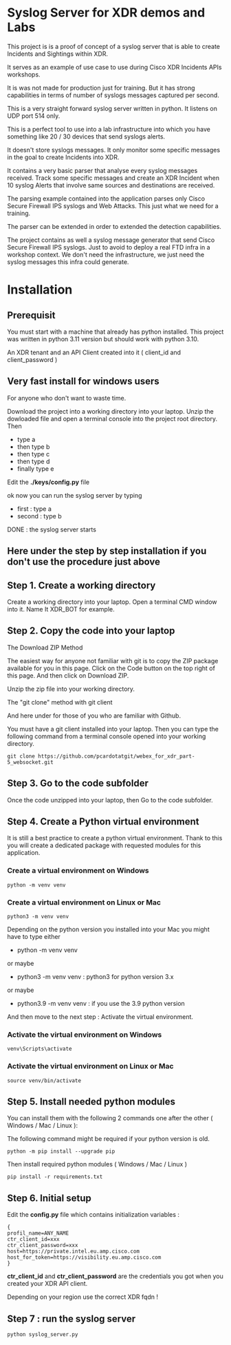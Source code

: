 # Syslog Server for XDR demos and Labs

This project is is a proof of concept of a syslog server that is able to create Incidents and Sightings within XDR.

It serves as an example of use case to use during Cisco XDR Incidents APIs workshops.

It is was not made for production just for training. But it has strong capabilities in terms of number of syslogs messages captured per second.

This is a very straight forward syslog server written in python. It listens on UDP port 514 only. 

This is a perfect tool to use into a lab infrastructure into which you have something like 20 / 30 devices that send syslogs alerts.

It doesn't store syslogs messages. It only monitor some specific messages in the goal to create Incidents into XDR.

It contains a very basic parser that analyse every syslog messages received. Track some specific messages and create an XDR Incident when 10 syslog Alerts that involve same sources and destinations are received.

The parsing example contained into the application parses only Cisco Secure Firewall IPS syslogs and Web Attacks. This just what we need for a training.

The parser can be extended in order to extended the detection capabilities. 

The project contains as well a syslog message generator that send Cisco Secure Firewall IPS syslogs. Just to avoid to deploy a real FTD infra in a workshop context.  We don't need the infrastructure, we just need the syslog messages this infra could generate.

# Installation

## Prerequisit

You must start with a machine that already has python installed. This project was written in python 3.11 version but should work with python 3.10.

An XDR tenant and an API Client created into it ( client_id and client_password )

## Very fast install for windows users

For anyone who don't want to waste time.

Download the project into a working directory into your laptop. Unzip the dowloaded file and open a terminal console into the project root directory. Then

- type a
- then type b
- then type c
- then type d
- finally type e

Edit the **./keys/config.py** file

ok now you can run the syslog server by typing

- first  : type a
- second : type b

DONE : the syslog server starts

## Here under the step by step installation if you don't use the procedure just above

## Step 1. Create a working directory

Create a working directory into your laptop. Open a terminal CMD window into it. Name It XDR_BOT for example.

## Step 2. Copy the code into your laptop

The Download ZIP Method

The easiest way for anyone not familiar with git is to copy the ZIP package available for you in this page. Click on the Code button on the top right of this page. And then click on Download ZIP.

Unzip the zip file into your working directory.

The "git clone" method with git client

And here under for those of you who are familiar with Github.

You must have a git client installed into your laptop. Then you can type the following command from a terminal console opened into your working directory.

    git clone https://github.com/pcardotatgit/webex_for_xdr_part-5_websocket.git

## Step 3. Go to the code subfolder

Once the code unzipped into your laptop, then Go to the code subfolder.

## Step 4. Create a Python virtual environment

It is still a best practice to create a python virtual environment. Thank to this you will create a dedicated package with requested modules for this application. 

### Create a virtual environment on Windows

    python -m venv venv 

### Create a virtual environment on Linux or Mac

    python3 -m venv venv

Depending on the python version you installed into your Mac you might have to type either 

- python -m venv venv

or maybe

- python3 -m venv venv    : python3 for python version 3.x  

or maybe 

- python3.9 -m venv venv  : if you use the 3.9 python version

And then move to the next step : Activate the virtual environment.

### Activate the virtual environment on Windows

    venv\Scripts\activate

### Activate the virtual environment on Linux or Mac

    source venv/bin/activate    

## Step 5. Install needed python modules

You can install them with the following 2 commands one after the other ( Windows / Mac / Linux ):

The following command might be required if your python version is old.

    python -m pip install --upgrade pip   

Then install required python modules ( Windows / Mac / Linux )

    pip install -r requirements.txt
    
## Step 6. Initial setup

Edit the **config.py** file which contains initialization variables :

```
{
profil_name=ANY_NAME
ctr_client_id=xxx
ctr_client_password=xxx
host=https://private.intel.eu.amp.cisco.com
host_for_token=https://visibility.eu.amp.cisco.com
}
```

**ctr_client_id** and **ctr_client_password** are the credentials you got when you created your XDR API client.

Depending on your region use the correct XDR fqdn !

## Step 7 : run the syslog server

    python syslog_server.py